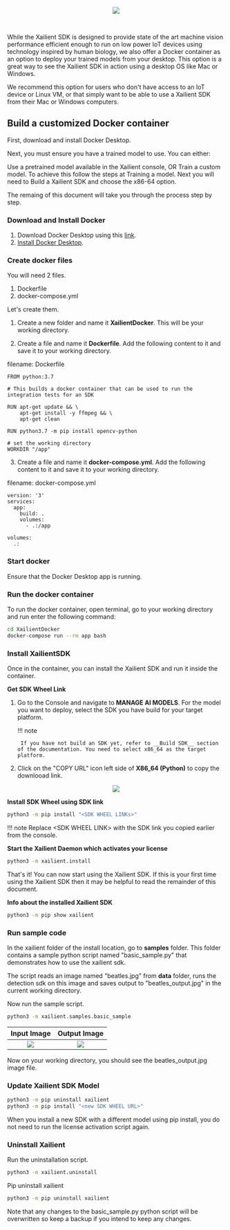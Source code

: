 <p align="center">
  <img src="../latest/img/container/docker_xailient.png">
</p>
<br>

While the Xailient SDK is designed to provide state of the art machine vision performance efficient enough to run on
low power IoT devices using technology inspired by human biology, we also offer a Docker container as an option to
deploy your trained models from your desktop.
This option is a great way to see the Xailient SDK in action using a desktop OS like Mac or Windows.

We recommend this option for users who don't have access to an IoT device or Linux VM, or that simply want to be able to use a Xailient SDK from their Mac or Windows computers.

## Build a customized Docker container

First, download and install Docker Desktop.

Next, you must ensure you have a trained model to use. You can either:

Use a pretrained model available in the Xailient console, OR
Train a custom model. To achieve this follow the steps at Training a model.
Next you will need to Build a Xailient SDK and choose the x86-64 option.


The remaing of this document will take you through the process step by step.

### Download and Install Docker
1. Download Docker Desktop using this [link](https://www.docker.com/products/docker-desktop).
2. [Install Docker Desktop](https://docs.docker.com/get-docker/).

### Create docker files

You will need 2 files.
1. Dockerfile
2. docker-compose.yml

Let's create them.

1. Create a new folder and name it __XailientDocker__. This will be your working directory.

2. Create a file and name it __Dockerfile__. Add the following content to it and save it to your working directory.

filename: Dockerfile
```
FROM python:3.7

# This builds a docker container that can be used to run the integration tests for an SDK

RUN apt-get update && \
    apt-get install -y ffmpeg && \
    apt-get clean

RUN python3.7 -m pip install opencv-python

# set the working directory
WORKDIR "/app"
```

3. Create a file and name it __docker-compose.yml__. Add the following content to it and save it to your working directory.


filename: docker-compose.yml
```
version: '3'
services:
  app:
    build: .
    volumes:
      - .:/app

volumes:
  .:
```

### Start docker
Ensure that the Docker Desktop app is running.

### Run the docker container
To run the docker container, open terminal, go to your working directory and run enter the following command:

```bash
cd XailientDocker
docker-compose run --rm app bash
```

### Install XailientSDK

Once in the container, you can install the Xailient SDK and run it inside the container.

__Get SDK Wheel Link__

1. Go to the Console and navigate to __MANAGE AI MODELS__. For the model you want to deploy, select the SDK you have build for your target platform. 

    !!! note

        If you have not build an SDK yet, refer to __Build SDK__ section of the documentation. You need to select x86_64 as the target platform.

2. Click on the "COPY URL" icon left side of __X86_64 (Python)__ to copy the downlooad link.

<p align="center">
<img src="../latest/img/console/AI Models/PreTrainedModels-SDKBuilt-x86_64.png">
</p>

__Install SDK Wheel using SDK link__ 

```bash
python3 -m pip install "<SDK WHEEL LINKs>"
```

!!! note
    Replace &lt;SDK WHEEL LINK&gt; with the SDK link you copied earlier from the console.

__Start the Xailient Daemon which activates your license__

```bash
python3 -m xailient.install
```

That's it! You can now start using the Xailient SDK. If this is your first time using the Xailient
SDK then it may be helpful to read the remainder of this document.

__Info about the installed Xailient SDK__

```bash
python3 -m pip show xailient
```

### Run sample code

In the xailient folder of the install location, go to __samples__ folder. This folder contains a sample python script named "basic_sample.py" that demonstrates how to use the xailient sdk. 

The script reads an image named "beatles.jpg" from __data__ folder, runs the detection sdk on this image and saves output to "beatles_output.jpg" in the current working directory.

Now run the sample script.

```bash
python3 -m xailient.samples.basic_sample
```

Input Image | Output Image
:-------------------------:|:-------------------------:
![](../latest/img/x86_64/beatles.jpg)   |  ![](../latest/img/x86_64/beatles_output.jpg)

Now on your working directory, you should see the beatles_output.jpg image file.

### Update Xailient SDK Model

```bash
python3 -m pip uninstall xailient
python3 -m pip install "<new SDK WHEEL URL>"
```

When you install a new SDK with a different model using pip install, you do not need to run the license activation script again.

### Uninstall Xailient

Run the uninstallation script.

```bash
python3 -m xailient.uninstall
```

Pip uninstall xailient

```bash
python3 -m pip uninstall xailient
```

Note that any changes to the basic_sample.py python script will be overwritten so keep a backup if you intend to keep any changes.